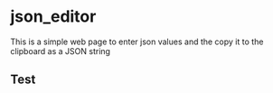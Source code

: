 # json_editor

This is a simple web page to enter json values and the copy it to the clipboard as a JSON string

## Test
